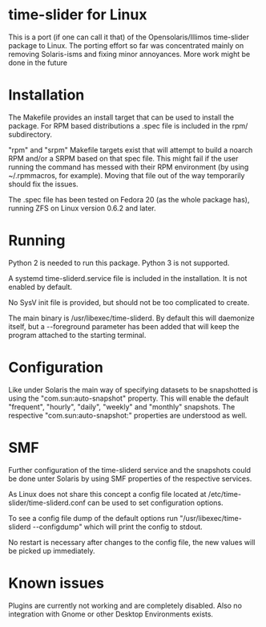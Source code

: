 time-slider for Linux
=====================

This is a port (if one can call it that) of the Opensolaris/Illimos
time-slider package to Linux. The porting effort so far was concentrated
mainly on removing Solaris-isms and fixing minor annoyances. More work
might be done in the future


Installation
============

The Makefile provides an install target that can be used to install
the package. For RPM based distributions a .spec file is included in
the rpm/ subdirectory.

"rpm" and "srpm" Makefile targets exist that will attempt to build
a noarch RPM and/or a SRPM based on that spec file. This might fail
if the user running the command has messed with their RPM environment
(by using ~/.rpmmacros, for example). Moving that file out of the way
temporarily should fix the issues.

The .spec file has been tested on Fedora 20 (as the whole package has),
running ZFS on Linux version 0.6.2 and later.


Running
=======

Python 2 is needed to run this package. Python 3 is not supported.

A systemd time-sliderd.service file is included in the installation.
It is not enabled by default.

No SysV init file is provided, but should not be too complicated to
create.

The main binary is /usr/libexec/time-sliderd. By default this will daemonize
itself, but a --foreground parameter has been added that will keep the
program attached to the starting terminal.


Configuration
=============

Like under Solaris the main way of specifying datasets to be snapshotted
is using the "com.sun:auto-snapshot" property. This will enable the
default "frequent", "hourly", "daily", "weekly" and "monthly" snapshots.
The respective "com.sun:auto-snapshot:<frequency>" properties are
understood as well.


SMF
===

Further configuration of the time-sliderd service and the snapshots could
be done unter Solaris by using SMF properties of the respective services.

As Linux does not share this concept a config file located at
/etc/time-slider/time-sliderd.conf can be used to set configuration options.

To see a config file dump of the default options run "/usr/libexec/time-sliderd
--configdump" which will print the config to stdout.

No restart is necessary after changes to the config file, the new values
will be picked up immediately.


Known issues
============

Plugins are currently not working and are completely disabled. Also no
integration with Gnome or other Desktop Environments exists.
